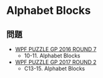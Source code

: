 # Alphabet Blocks

## 問題
- [WPF PUZZLE GP 2016 ROUND 7](../questions/wpfpgp2016-7.md)
	- 10-11. Alphabet Blocks
- [WPF PUZZLE GP 2017 ROUND 2](../questions/wpfpgp2017-2.md)
	- C13-15. Alphabet Blocks

